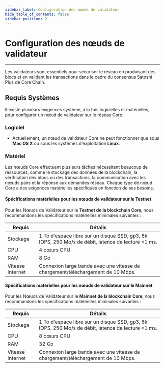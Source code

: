```yaml
---
sidebar_label: Configuration des nœuds de validateur
hide_table_of_contents: false
sidebar_position: 2
---
```


# Configuration des nœuds de validateur

---

Les validateurs sont essentiels pour sécuriser le réseau en produisant des blocs et en validant les transactions dans le cadre du consensus Satoshi Plus de Core Chain.

## Requis Systèmes

Il existe plusieurs exigences système, à la fois logicielles et matérielles, pour configurer un nœud de validateur sur le réseau Core.

### Logiciel

- Actuellement, un nœud de validateur Core ne peut fonctionner que sous **Mac OS X** ou sous les systèmes d'exploitation **Linux**.

### Matériel

Les nœuds Core effectuent plusieurs tâches nécessitant beaucoup de ressources, comme le stockage des données de la blockchain, la vérification des blocs ou des transactions, la communication avec les nœuds pairs et la réponse aux demandes réseau. Chaque type de nœud Core a des exigences matérielles spécifiques en fonction de ses besoins.

#### Spécifications matérielles pour les nœuds de validateur sur le Testnet

Pour les Nœuds de Validateur sur le **Testnet de la blockchain Core**, nous recommandons les spécifications matérielles minimales suivantes :

| Requis           | Détails                                                                                                                                      |
| ---------------- | -------------------------------------------------------------------------------------------------------------------------------------------- |
| Stockage         | 1 To d'espace libre sur un disque SSD, gp3, 8k IOPS, 250 Mo/s de débit, latence de lecture \<1 ms. |
| CPU              | 4 cœurs CPU                                                                                                                                  |
| RAM              | 8 Go                                                                                                                                         |
| Vitesse Internet | Connexion large bande avec une vitesse de chargement/téléchargement de 10 Mbps.                                              |

#### Spécifications matérielles pour les nœuds de validateur sur le Mainnet

Pour les Nœuds de Validateur sur le **Mainnet de la blockchain Core**, nous recommandons les spécifications matérielles minimales suivantes :

| Requis           | Détails                                                                                                                                      |
| ---------------- | -------------------------------------------------------------------------------------------------------------------------------------------- |
| Stockage         | 1 To d'espace libre sur un disque SSD, gp3, 8k IOPS, 250 Mo/s de débit, latence de lecture \<1 ms. |
| CPU              | 8 cœurs CPU                                                                                                                                  |
| RAM              | 32 Go                                                                                                                                        |
| Vitesse Internet | Connexion large bande avec une vitesse de chargement/téléchargement de 10 Mbps.                                              |
